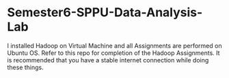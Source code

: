# Semester6-SPPU-Data-Analysis-Lab
I installed Hadoop on Virtual Machine and all Assignments are performed on Ubuntu OS. 
Refer to this repo for completion of the Hadoop Assignments. 
It is recommended that you have a stable internet connection while doing these things.
